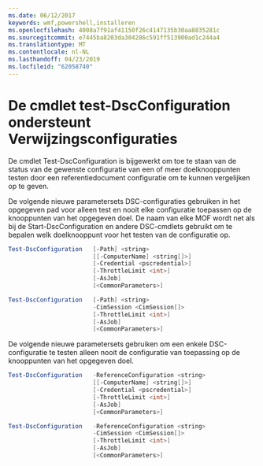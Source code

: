 ```yaml
---
ms.date: 06/12/2017
keywords: wmf,powershell,installeren
ms.openlocfilehash: 4008a7f91af41150f26c4147135b30aa8835281c
ms.sourcegitcommit: e7445ba8203da304286c591ff513900ad1c244a4
ms.translationtype: MT
ms.contentlocale: nl-NL
ms.lasthandoff: 04/23/2019
ms.locfileid: "62058740"
---
```

# <a name="test-dscconfiguration-cmdlet-supports-reference-configurations"></a>De cmdlet test-DscConfiguration ondersteunt Verwijzingsconfiguraties

De cmdlet Test-DscConfiguration is bijgewerkt om toe te staan van de status van de gewenste configuratie van een of meer doelknooppunten testen door een referentiedocument configuratie om te kunnen vergelijken op te geven.

De volgende nieuwe parametersets DSC-configuraties gebruiken in het opgegeven pad voor alleen test en nooit elke configuratie toepassen op de knooppunten van het opgegeven doel. De naam van elke MOF wordt net als bij de Start-DscConfiguration en andere DSC-cmdlets gebruikt om te bepalen welk doelknooppunt voor het testen van de configuratie op.

```powershell
Test-DscConfiguration   [-Path] <string>
                        [[-ComputerName] <string[]>]
                        [-Credential <pscredential>]
                        [-ThrottleLimit <int>]
                        [-AsJob]
                        [<CommonParameters>]

Test-DscConfiguration   [-Path] <string>
                        -CimSession <CimSession[]>
                        [-ThrottleLimit <int>]
                        [-AsJob]
                        [<CommonParameters>]
```

De volgende nieuwe parametersets gebruiken om een enkele DSC-configuratie te testen alleen nooit de configuratie van toepassing op de knooppunten van het opgegeven doel.

```powershell
Test-DscConfiguration   -ReferenceConfiguration <string>
                        [[-ComputerName] <string[]>]
                        [-Credential <pscredential>]
                        [-ThrottleLimit <int>]
                        [-AsJob]
                        [<CommonParameters>]

Test-DscConfiguration   -ReferenceConfiguration <string>
                        -CimSession <CimSession[]>
                        [-ThrottleLimit <int>]
                        [-AsJob]
                        [<CommonParameters>]
```
